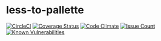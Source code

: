 # less-to-pallette
[![CircleCI](https://circleci.com/gh/ThatCrazyIrishGuy/less-to-palette.svg?style=shield)](https://circleci.com/gh/ThatCrazyIrishGuy/less-to-palette)
[![Coverage Status](https://coveralls.io/repos/github/ThatCrazyIrishGuy/less-to-palette/badge.svg?branch=master)](https://coveralls.io/github/ThatCrazyIrishGuy/less-to-palette?branch=master)
[![Code Climate](https://codeclimate.com/github/ThatCrazyIrishGuy/less-to-palette/badges/gpa.svg)](https://codeclimate.com/github/ThatCrazyIrishGuy/less-to-palette)
[![Issue Count](https://codeclimate.com/github/ThatCrazyIrishGuy/less-to-palette/badges/issue_count.svg)](https://codeclimate.com/github/ThatCrazyIrishGuy/less-to-palette)
[![Known Vulnerabilities](https://snyk.io/test/github/thatcrazyirishguy/less-to-palette/badge.svg)](https://snyk.io/test/github/thatcrazyirishguy/less-to-palette)


